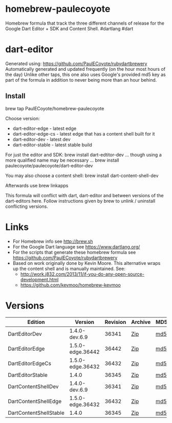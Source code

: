 homebrew-paulecoyote
====================

Homebrew formula that track the three different channels of release for the Google Dart Editor + SDK and Content Shell.  #dartlang #dart

dart-editor
===========

Generated using: https://github.com/PaulECoyote/rubydartbrewery
Automatically generated and updated frequently (on the hour most hours of the day)
Unlike other taps, this one also uses Google's provided md5 key as part of the formula in addition to never being more than an hour behind.

Install
-------
brew tap PaulECoyote/homebrew-paulecoyote

Choose version:
* dart-editor-edge - latest edge
* dart-editor-edge-cs - latest edge that has a content shell built for it
* dart-editor-dev - latest dev
* dart-editor-stable - latest stable build

For just the editor and SDK:
brew install dart-edtitor-dev
... though using a more qualified name may be necessary ...
brew install paulecoyote/paulecoyote/dart-editor-dev

You may also choose a content shell:
brew install dart-content-shell-dev

Afterwards use 
brew linkapps

This formula will conflict with dart, dart-editor and between versions of the dart-editors here.  Follow instructions given by brew to unlink / uninstall conflicting versions.

Links
=====
* For Homebrew info see http://brew.sh
* For the Google Dart language see https://www.dartlang.org/
* For the scripts that generate these homebrew formula see https://github.com/PaulECoyote/rubydartbrewery
* Based on work originally done by Kevin Moore. This alternative wraps up the content shell and is manually maintained.  See: 
    * http://work.j832.com/2013/11/if-you-do-any-open-source-development.html
    * https://github.com/kevmoo/homebrew-kevmoo

Versions
========
| Edition | Version | Revision | Archive | MD5 | Notes |
| ------- | ------- | -------- | ------- | --- | ----- |
| DartEditorDev | 1.4.0-dev.6.9 | 36341 | [Zip](http://storage.googleapis.com/dart-archive/channels/dev/release/36341/editor/darteditor-macos-x64.zip) | [md5](http://storage.googleapis.com/dart-archive/channels/dev/release/36341/editor/darteditor-macos-x64.zip.md5sum) | [Changes](http://storage.googleapis.com/dart-archive/channels/dev/release/latest/changelog.html) |
| DartEditorEdge | 1.5.0-edge.36442 | 36442 | [Zip](http://storage.googleapis.com/dart-archive/channels/be/raw/36442/editor/darteditor-macos-x64.zip) | [md5](http://storage.googleapis.com/dart-archive/channels/be/raw/36442/editor/darteditor-macos-x64.zip.md5sum) | - |
| DartEditorEdgeCs | 1.5.0-edge.36432 | 36432 | [Zip](http://storage.googleapis.com/dart-archive/channels/be/raw/36432/editor/darteditor-macos-x64.zip) | [md5](http://storage.googleapis.com/dart-archive/channels/be/raw/36432/editor/darteditor-macos-x64.zip.md5sum) | - |
| DartEditorStable | 1.4.0 | 36345 | [Zip](http://storage.googleapis.com/dart-archive/channels/stable/release/36345/editor/darteditor-macos-x64.zip) | [md5](http://storage.googleapis.com/dart-archive/channels/stable/release/36345/editor/darteditor-macos-x64.zip.md5sum) | [Changes](http://storage.googleapis.com/dart-archive/channels/stable/release/latest/changelog.html) |
| DartContentShellDev | 1.4.0-dev.6.9 | 36341 | [Zip](http://storage.googleapis.com/dart-archive/channels/dev/release/36341/dartium/content_shell-macos-ia32-release.zip) | [md5](http://storage.googleapis.com/dart-archive/channels/dev/release/36341/dartium/content_shell-macos-ia32-release.zip.md5sum) | - |
| DartContentShellEdge | 1.5.0-edge.36432 | 36432 | [Zip](http://storage.googleapis.com/dart-archive/channels/be/raw/36432/dartium/content_shell-macos-ia32-release.zip) | [md5](http://storage.googleapis.com/dart-archive/channels/be/raw/36432/dartium/content_shell-macos-ia32-release.zip.md5sum) | - |
| DartContentShellStable | 1.4.0 | 36345 | [Zip](http://storage.googleapis.com/dart-archive/channels/stable/release/36345/dartium/content_shell-macos-ia32-release.zip) | [md5](http://storage.googleapis.com/dart-archive/channels/stable/release/36345/dartium/content_shell-macos-ia32-release.zip.md5sum) | - |
